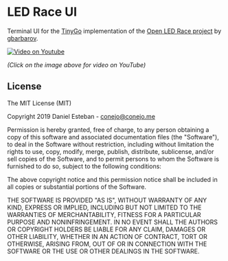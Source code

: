 # LED Race UI

Terminal UI for the [TinyGo](https://tinygo.org/) implementation of the [Open LED Race project](https://create.arduino.cc/projecthub/gbarbarov/open-led-race-a0331a) by [gbarbarov](https://github.com/gbarbarov/led-race).


[![Video on Youtube](http://img.youtube.com/vi/bXJm5zj4HV4/0.jpg)](http://www.youtube.com/watch?v=bXJm5zj4HV4)

_(Click on the image above for video on YouTube)_

## License

The MIT License (MIT)

Copyright 2019 Daniel Esteban - conejo@conejo.me

Permission is hereby granted, free of charge, to any person obtaining a copy of this software and associated documentation files (the "Software"), to deal in the Software without restriction, including without limitation the rights to use, copy, modify, merge, publish, distribute, sublicense, and/or sell copies of the Software, and to permit persons to whom the Software is furnished to do so, subject to the following conditions:

The above copyright notice and this permission notice shall be included in all copies or substantial portions of the Software.

THE SOFTWARE IS PROVIDED "AS IS", WITHOUT WARRANTY OF ANY KIND, EXPRESS OR IMPLIED, INCLUDING BUT NOT LIMITED TO THE WARRANTIES OF MERCHANTABILITY, FITNESS FOR A PARTICULAR PURPOSE AND NONINFRINGEMENT. IN NO EVENT SHALL THE AUTHORS OR COPYRIGHT HOLDERS BE LIABLE FOR ANY CLAIM, DAMAGES OR OTHER LIABILITY, WHETHER IN AN ACTION OF CONTRACT, TORT OR OTHERWISE, ARISING FROM, OUT OF OR IN CONNECTION WITH THE SOFTWARE OR THE USE OR OTHER DEALINGS IN THE SOFTWARE.


